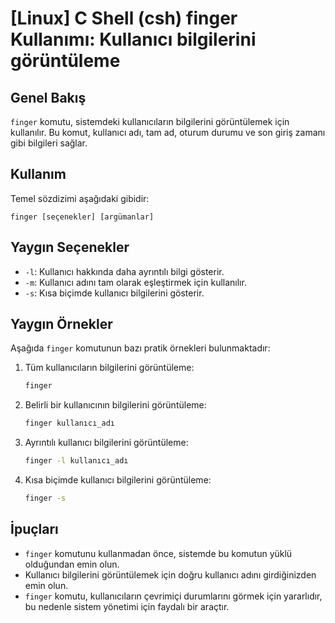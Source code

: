 # [Linux] C Shell (csh) finger Kullanımı: Kullanıcı bilgilerini görüntüleme

## Genel Bakış
`finger` komutu, sistemdeki kullanıcıların bilgilerini görüntülemek için kullanılır. Bu komut, kullanıcı adı, tam ad, oturum durumu ve son giriş zamanı gibi bilgileri sağlar.

## Kullanım
Temel sözdizimi aşağıdaki gibidir:

```
finger [seçenekler] [argümanlar]
```

## Yaygın Seçenekler
- `-l`: Kullanıcı hakkında daha ayrıntılı bilgi gösterir.
- `-m`: Kullanıcı adını tam olarak eşleştirmek için kullanılır.
- `-s`: Kısa biçimde kullanıcı bilgilerini gösterir.

## Yaygın Örnekler
Aşağıda `finger` komutunun bazı pratik örnekleri bulunmaktadır:

1. Tüm kullanıcıların bilgilerini görüntüleme:
   ```bash
   finger
   ```

2. Belirli bir kullanıcının bilgilerini görüntüleme:
   ```bash
   finger kullanıcı_adı
   ```

3. Ayrıntılı kullanıcı bilgilerini görüntüleme:
   ```bash
   finger -l kullanıcı_adı
   ```

4. Kısa biçimde kullanıcı bilgilerini görüntüleme:
   ```bash
   finger -s
   ```

## İpuçları
- `finger` komutunu kullanmadan önce, sistemde bu komutun yüklü olduğundan emin olun.
- Kullanıcı bilgilerini görüntülemek için doğru kullanıcı adını girdiğinizden emin olun.
- `finger` komutu, kullanıcıların çevrimiçi durumlarını görmek için yararlıdır, bu nedenle sistem yönetimi için faydalı bir araçtır.